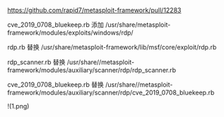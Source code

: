 https://github.com/rapid7/metasploit-framework/pull/12283


cve_2019_0708_bluekeep.rb 添加 /usr/share/metasploit-framework/modules/exploits/windows/rdp/

rdp.rb 替换 /usr/share/metasploit-framework/lib/msf/core/exploit/rdp.rb

rdp_scanner.rb 替换 /usr/share//metasploit-framework/modules/auxiliary/scanner/rdp/rdp_scanner.rb

cve_2019_0708_bluekeep.rb 替换 /usr/share//metasploit-framework/modules/auxiliary/scanner/rdp/cve_2019_0708_bluekeep.rb


!(1.png)